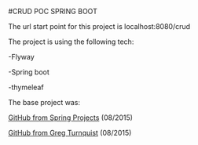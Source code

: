 #CRUD POC SPRING BOOT

The url start point for this project is localhost:8080/crud

The project is using the following tech:

-Flyway

-Spring boot

-thymeleaf


The base project was:

[GitHub from Spring Projects](https://github.com/spring-projects/spring-boot/tree/master/spring-boot-samples ) (08/2015)

[GitHub from Greg Turnquist](https://github.com/spring-guides/gs-serving-web-content ) (08/2015)




